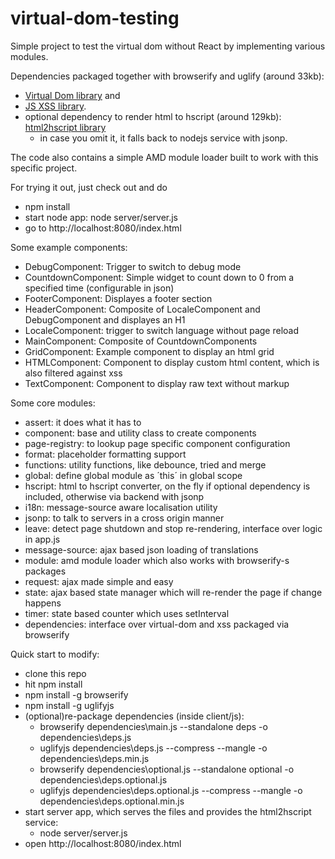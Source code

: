 # virtual-dom-testing

Simple project to test the virtual dom without React by implementing various modules.

Dependencies packaged together with browserify and uglify (around 33kb):
- [Virtual Dom library](https://github.com/Matt-Esch/virtual-dom) and
- [JS XSS library](https://github.com/leizongmin/js-xss).
- optional dependency to render html to hscript (around 129kb): [html2hscript library](https://github.com/twilson63/html2hscript)
    - in case you omit it, it falls back to nodejs service with jsonp.

The code also contains a simple AMD module loader built to work with this specific project.

For trying it out, just check out and do
- npm install
- start node app: node server/server.js
- go to http://localhost:8080/index.html

Some example components:
- DebugComponent: Trigger to switch to debug mode
- CountdownComponent: Simple widget to count down to 0 from a specified time (configurable in json)
- FooterComponent: Displayes a footer section
- HeaderComponent: Composite of LocaleComponent and DebugComponent and displayes an H1
- LocaleComponent: trigger to switch language without page reload
- MainComponent: Composite of CountdownComponents
- GridComponent: Example component to display an html grid
- HTMLComponent: Component to display custom html content, which is also filtered against xss
- TextComponent: Component to display raw text without markup

Some core modules:
- assert: it does what it has to
- component: base and utility class to create components
- page-registry: to lookup page specific component configuration
- format: placeholder formatting support
- functions: utility functions, like debounce, tried and merge
- global: define global module as ´this´ in global scope
- hscript: html to hscript converter, on the fly if optional dependency is included, otherwise via backend with jsonp 
- i18n: message-source aware localisation utility
- jsonp: to talk to servers in a cross origin manner
- leave: detect page shutdown and stop re-rendering, interface over logic in app.js
- message-source: ajax based json loading of translations
- module: amd module loader which also works with browserify-s packages
- request: ajax made simple and easy
- state: ajax based state manager which will re-render the page if change happens
- timer: state based counter which uses setInterval
- dependencies: interface over virtual-dom and xss packaged via browserify

Quick start to modify:
- clone this repo
- hit npm install
- npm install -g browserify
- npm install -g uglifyjs
- (optional)re-package dependencies (inside client/js):
    - browserify dependencies\main.js --standalone deps -o dependencies\deps.js
    - uglifyjs dependencies\deps.js --compress --mangle -o dependencies\deps.min.js
    - browserify dependencies\optional.js --standalone optional -o dependencies\deps.optional.js
    - uglifyjs dependencies\deps.optional.js --compress --mangle -o dependencies\deps.optional.min.js
- start server app, which serves the files and provides the html2hscript service:
    - node server/server.js
- open http://localhost:8080/index.html   